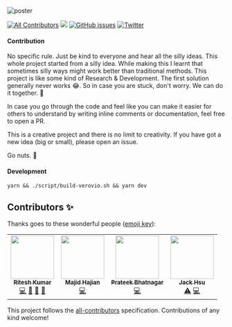 ![poster](./poster.png)

[![All Contributors](https://img.shields.io/badge/all_contributors-2-orange.svg)](#contributors-)
[![](https://img.shields.io/badge/-Silly%20ideas%20welcome-orange)]()
[![GitHub issues](https://img.shields.io/github/issues/ritz078/raaga)](https://github.com/ritz078/raaga/issues)
[![Twitter](https://img.shields.io/twitter/url?style=social&url=https%3A%2F%2Fraaga.io)](https://twitter.com/intent/tweet?text=Wow:&url=https%3A%2F%2Fgithub.com%2Fritz078%2Fraaga)

#### Contribution

No specific rule. Just be kind to everyone and hear all the silly ideas. This whole project started from a silly idea. While making this I learnt that sometimes silly ways might work better than traditional methods. This project is like some kind of Research & Development. The first solution generally never works 😂. So in case you are stuck, don't worry. We can do it together. 💪

In case you go through the code and feel like you can make it easier for others to understand by writing inline comments or documentation, feel free to open a PR.

This is a creative project and there is no limit to creativity. If you have got a new idea (big or small), please open an issue.

Go nuts. 🎉

#### Development

```shell
yarn && ./script/build-verovio.sh && yarn dev
```

## Contributors ✨

Thanks goes to these wonderful people ([emoji key](https://allcontributors.org/docs/en/emoji-key)):

<!-- ALL-CONTRIBUTORS-LIST:START - Do not remove or modify this section -->
<!-- prettier-ignore-start -->
<!-- markdownlint-disable -->
<table>
  <tr>
    <td align="center"><a href="https://riteshkr.com"><img src="https://avatars3.githubusercontent.com/u/5389035?v=4" width="100px;" alt=""/><br /><sub><b>Ritesh Kumar</b></sub></a><br /><a href="https://github.com/ritz078/raaga/commits?author=ritz078" title="Code">💻</a> <a href="#design-ritz078" title="Design">🎨</a> <a href="#ideas-ritz078" title="Ideas, Planning, & Feedback">🤔</a> <a href="https://github.com/ritz078/raaga/pulls?q=is%3Apr+reviewed-by%3Aritz078" title="Reviewed Pull Requests">👀</a></td>
    <td align="center"><a href="http://www.majidhajian.com"><img src="https://avatars2.githubusercontent.com/u/1325451?v=4" width="100px;" alt=""/><br /><sub><b>Majid Hajian</b></sub></a><br /><a href="https://github.com/ritz078/raaga/commits?author=mhadaily" title="Code">💻</a></td>
    <td align="center"><a href="https://github.com/prateekbh"><img src="https://avatars2.githubusercontent.com/u/5960497?v=4" width="100px;" alt=""/><br /><sub><b>Prateek Bhatnagar</b></sub></a><br /><a href="https://github.com/ritz078/raaga/commits?author=prateekbh" title="Code">💻</a></td>
    <td align="center"><a href="https://jackhsu.dev"><img src="https://avatars1.githubusercontent.com/u/5341184?v=4" width="100px;" alt=""/><br /><sub><b>Jack Hsu</b></sub></a><br /><a href="https://github.com/ritz078/raaga/commits?author=jackhsu978" title="Tests">⚠️</a> <a href="https://github.com/ritz078/raaga/commits?author=jackhsu978" title="Code">💻</a></td>
  </tr>
</table>

<!-- markdownlint-enable -->
<!-- prettier-ignore-end -->
<!-- ALL-CONTRIBUTORS-LIST:END -->

This project follows the [all-contributors](https://github.com/all-contributors/all-contributors) specification. Contributions of any kind welcome!
